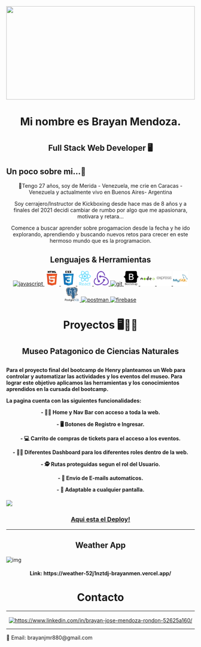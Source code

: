 <img width="100%" height="250px" src="https://www.pandaancha.mx/plds/articulos/froala/code%2003-500x281-38415426.gif">
<h1 align="center"> Mi nombre es Brayan Mendoza. <h1/>

<h2 align="center"> Full Stack Web Developer 🖥️<h3/>

<h2>Un poco sobre mi...💬</h2>

<p align="center">📢Tengo 27 años, soy de Merida - Venezuela, me crie en Caracas - Venezuela y actualmente vivo en Buenos Aires- Argentina<p/>
<p align="center"> Soy cerrajero/Instructor de Kickboxing desde hace mas de 8 años y a finales del 2021 decidi cambiar de rumbo por algo que me apasionara, motivara y retara...<p/>
<p align="center">Comence a buscar aprender sobre progamacion desde la fecha y he ido explorando, aprendiendo y buscando nuevos retos para crecer en este hermoso mundo que es la  programacion.<p/>


<h2 align="center">Lenguajes & Herramientas</h2>
<p align="center" dir="auto"> 
<a href="https://developer.mozilla.org/en-US/docs/Web/JavaScript" target="_blank" rel="noreferrer"> <img src="https://upload.wikimedia.org/wikipedia/commons/thumb/d/d4/Javascript-shield.svg/397px-Javascript-shield.svg.png?20180912181046" alt="javascript" width="30" height="40"/> </a>
<a href="https://www.w3.org/html/" rel="nofollow"> <img src="https://raw.githubusercontent.com/devicons/devicon/master/icons/html5/html5-original-wordmark.svg" alt="html5" width="40" height="40" style="max-width: 100%;"> </a> 
<a href="https://www.w3schools.com/css/" rel="nofollow"> <img src="https://raw.githubusercontent.com/devicons/devicon/master/icons/css3/css3-original-wordmark.svg" alt="css3" width="40" height="40" style="max-width: 100%;"> </a>
<a href="https://reactjs.org/" rel="nofollow"> <img src="https://raw.githubusercontent.com/devicons/devicon/master/icons/react/react-original-wordmark.svg" alt="react" width="40" height="40" style="max-width: 100%;"> </a> 
<a href="https://redux.js.org" rel="nofollow"> <img src="https://raw.githubusercontent.com/devicons/devicon/master/icons/redux/redux-original.svg" alt="redux" width="40" height="40" style="max-width: 100%;"> </a>  
<a href="https://git-scm.com/" target="_blank" rel="noreferrer"> <img src="https://www.vectorlogo.zone/logos/git-scm/git-scm-icon.svg" alt="git" width="40" height="40"/> </a>
<a href="https://getbootstrap.com" rel="nofollow"> <img src="https://raw.githubusercontent.com/devicons/devicon/master/icons/bootstrap/bootstrap-plain-wordmark.svg" alt="bootstrap" width="40" height="40" style="max-width: 100%;"> </a> 
<a href="https://nodejs.org" rel="nofollow"> <img src="https://raw.githubusercontent.com/devicons/devicon/master/icons/nodejs/nodejs-original-wordmark.svg" alt="nodejs" width="40" height="40" style="max-width: 100%;"> </a> 
<a href="https://expressjs.com" rel="nofollow"> <img src="https://raw.githubusercontent.com/devicons/devicon/master/icons/express/express-original-wordmark.svg" alt="express" width="40" height="40" style="max-width: 100%;"> </a> 
<a href="https://www.mysql.com/" rel="nofollow"> <img src="https://raw.githubusercontent.com/devicons/devicon/master/icons/mysql/mysql-original-wordmark.svg" alt="mysql" width="40" height="40" style="max-width: 100%;"> </a>
<a href="https://www.postgresql.org" rel="nofollow"> <img src="https://raw.githubusercontent.com/devicons/devicon/master/icons/postgresql/postgresql-original-wordmark.svg" alt="postgresql" width="40" height="40" style="max-width: 100%;"> </a>
<a href="https://postman.com" rel="nofollow"> <img src="https://camo.githubusercontent.com/93b32389bf746009ca2370de7fe06c3b5146f4c99d99df65994f9ced0ba41685/68747470733a2f2f7777772e766563746f726c6f676f2e7a6f6e652f6c6f676f732f676574706f73746d616e2f676574706f73746d616e2d69636f6e2e737667" alt="postman" width="40" height="40" data-canonical-src="https://www.vectorlogo.zone/logos/getpostman/getpostman-icon.svg" style="max-width: 100%;"> </a> 
<a href="https://firebase.google.com/" rel="nofollow"> <img src="https://camo.githubusercontent.com/dd4b2422ed3bfc9da88c43d18550375c66f9584327dff7ecc19315ce50b96f07/68747470733a2f2f7777772e766563746f726c6f676f2e7a6f6e652f6c6f676f732f66697265626173652f66697265626173652d69636f6e2e737667" alt="firebase" width="40" height="40" data-canonical-src="https://www.vectorlogo.zone/logos/firebase/firebase-icon.svg" style="max-width: 100%;"> </a>  
</p>

<h1 align="center">Proyectos 🖥️👨‍💻</h1>
<h2 align="center">Museo Patagonico de Ciencias Naturales<h2/>

<h4><p> Para el proyecto final del bootcamp de Henry planteamos un Web para controlar y automatizar las actividades y los eventos del museo. Para lograr este objetivo aplicamos las herramientas y los conocimientos aprendidos en la cursada del bootcamp. </p>
<p>La pagina cuenta con las siguientes funcionalidades:<p/>
   
   <p align="center">- 👨‍💻 Home y Nav Bar con acceso a toda la web.<p/>
   <p align="center">- 🖥️ Botones de Registro e Ingresar.<p/>
   <p align="center">- 💻 Carrito de compras de tickets para el acceso a los eventos.<p/>
   <p align="center">- 👨‍💻 Diferentes Dashboard para los diferentes roles dentro de la web.<p/>
   <p align="center">- 🕵️ Rutas proteguidas segun el rol del Usuario.<p/>
   <p align="center">- 📧 Envio de E-mails automaticos.<p/>
   <p align="center">- 📲 Adaptable a cualquier pantalla.<p/><h4/>
   
   
<img src="https://user-images.githubusercontent.com/73863384/223559638-70c21663-5916-44f2-bee0-34d4585041b2.png"/>
 <h3 align="center"><a href="https://pf-museo-front-end-pf09henry.vercel.app/"> Aqui esta el Deploy! </a></h3>
 
  <hr></hr>
 
 <h2 align="center"> Weather App </h2>
<a hrfe="weather-52j1nztdj-brayanmen.vercel.app/"><img src="https://res.cloudinary.com/dug6prcyv/image/upload/v1678242208/Weather_fsuhxn.png" alt="img"></a>
<h4 align="center"> Link: https://weather-52j1nztdj-brayanmen.vercel.app/ </h4>
 
 
 <h1 align="center">Contacto</h1>
 <hr></hr>
<p align="center">
<a href="https://www.linkedin.com/in/brayan-jose-mendoza-rondon-52625a160/" target="blank"><img align="center" src="https://raw.githubusercontent.com/rahuldkjain/github-profile-readme-generator/master/src/images/icons/Social/linked-in-alt.svg" alt="https://www.linkedin.com/in/brayan-jose-mendoza-rondon-52625a160/" height="30" width="40" /></a>
<hr></hr>
📧 Email: brayanjmr880@gmail.com 
</p>
